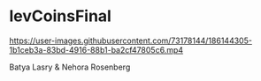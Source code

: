 # levCoinsFinal


https://user-images.githubusercontent.com/73178144/186144305-1b1ceb3a-83bd-4916-88b1-ba2cf47805c6.mp4



Batya Lasry & Nehora Rosenberg
